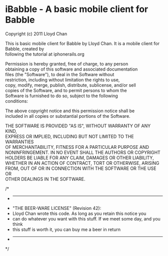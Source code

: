 # iBabble - A basic mobile client for Babble  
  
Copyright (c) 2011 Lloyd Chan  
  
This is basic mobile client for Babble by Lloyd Chan. It is a mobile client for Babble, created by  
following the tutorial at iphonerails.org  
  
Permission is hereby granted, free of charge, to any person  
obtaining a copy of this software and associated documentation  
files (the "Software"), to deal in the Software without  
restriction, including without limitation the rights to use,  
copy, modify, merge, publish, distribute, sublicense, and/or sell  
copies of the Software, and to permit persons to whom the  
Software is furnished to do so, subject to the following  
conditions:  
  
The above copyright notice and this permission notice shall be  
included in all copies or substantial portions of the Software.  

   THE SOFTWARE IS PROVIDED "AS IS", WITHOUT WARRANTY OF ANY KIND,  
   EXPRESS OR IMPLIED, INCLUDING BUT NOT LIMITED TO THE WARRANTIES  
   OF MERCHANTABILITY, FITNESS FOR A PARTICULAR PURPOSE AND  
   NONINFRINGEMENT. IN NO EVENT SHALL THE AUTHORS OR COPYRIGHT  
   HOLDERS BE LIABLE FOR ANY CLAIM, DAMAGES OR OTHER LIABILITY,  
   WHETHER IN AN ACTION OF CONTRACT, TORT OR OTHERWISE, ARISING  
   FROM, OUT OF OR IN CONNECTION WITH THE SOFTWARE OR THE USE OR  
   OTHER DEALINGS IN THE SOFTWARE.  
  
/*  
 * ----------------------------------------------------------------------------  
 * "THE BEER-WARE LICENSE" (Revision 42):  
 * Lloyd Chan wrote this code. As long as you retain this notice you  
 * can do whatever you want with this stuff. If we meet some day, and you think  
 * this stuff is worth it, you can buy me a beer in return  
 * ----------------------------------------------------------------------------  
 */